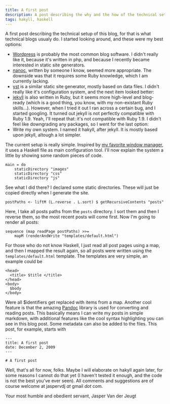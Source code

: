 ```yaml
---
title: A first post
description: A post describing the why and the how of the technical setup of this blog.
tags: hakyll, haskell
---
```


A first post describing the technical setup of this blog, for that is
what technical blogs usualy do. I started looking around, and these
were my best options:

- [Wordpress](http://wordpress.org/) is probably the most common blog
  software. I didn't really like it, because it's written in php, and
  because I recently became interested in static site generators.
- [nanoc](http://nanoc.stoneship.org), written by someone I know, seemed
  more appropriate. The downside was that it requires some Ruby
  knowledge, which I am currently lacking.
- [yst](http://github.com/jgm/yst) is a similar static site generator,
  mostly based on data files. I didn't really like it's configuration
  system, and the next item looked better:
- [jekyll](http://github.com/mojombo/jekyll) is also written in Ruby, but
  it seems more high-level and blog-ready (which is a good thing, you know,
  with my non-existant Ruby skills...). However, when I tried it out I
  ran across a certain bug, and I started googling. It turned out jekyll
  is not perfectly compatible with Ruby 1.9. Yeah, I'll repeat that: it's
  not compatible with Ruby 1.9. I didn't feel like downgrading any
  packages, so I went for the last option:
- Write my own system. I named it hakyll, after jekyll. It is mostly based
  upon jekyll, altough a lot simpler.

The current setup is really simple. Inspired by
[my favorite window manager](http://xmonad.org), it uses a Haskell file as main
configuration tool. I'll now explain the system a little by showing some random
pieces of code.

~~~~~{.haskell}
main = do
    staticDirectory "images"
    staticDirectory "css"
    staticDirectory "js"
~~~~~

See what I did there? I declared some static directories. These will just be
copied directly when I generate the site.

~~~~~{.haskell}
postPaths <- liftM (L.reverse . L.sort) $ getRecursiveContents "posts"
~~~~~

Here, I take all posts paths from the `posts` directory. I sort them and then
I reverse them, so the most recent posts will come first. Now I'm going to
render all posts:

~~~~~{.haskell}
sequence (map readPage postPaths) >>=
    mapM (renderAndWrite "templates/default.html")
~~~~~

For those who do not know Haskell, I just read all post pages using a map, and
then I mapped the result again, so all posts were written using the
`templates/default.html` template. The templates are very simple, an example
could be

~~~~{.html}
<head>
  <title> $title </title>
</head>
<body>
  $body
</body>
~~~~

Were all $identifiers get replaced with items from a map. Another cool feature
is that the amazing [Pandoc](http://johnmacfarlane.net/pandoc/) library is used
for converting and reading posts. This basically means I can write my posts in
simple markdown, with additional features like the cool syntax highlighting
you can see in this blog post. Some metadata can also be added to the files.
This post, for example, starts with

    ---
    title: A first post
    date: December 2, 2009
    ---
    
    # A first post

Well, that's all for now, folks. Maybe I will elaborate on hakyll again later,
for some reasons I cannot do that yet (I haven't tested it enough, and the code
is not the best you've ever seen). All comments and suggestions are of course
welcome at jaspervdj _at_ gmail _dot_ com.

Your most humble and obedient servant,
Jasper Van der Jeugt
